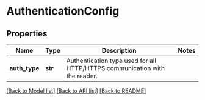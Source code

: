 # AuthenticationConfig

## Properties
Name | Type | Description | Notes
------------ | ------------- | ------------- | -------------
**auth_type** | **str** | Authentication type used for all HTTP/HTTPS communication with the reader.  | 

[[Back to Model list]](../README.md#documentation-for-models) [[Back to API list]](../README.md#documentation-for-api-endpoints) [[Back to README]](../README.md)


